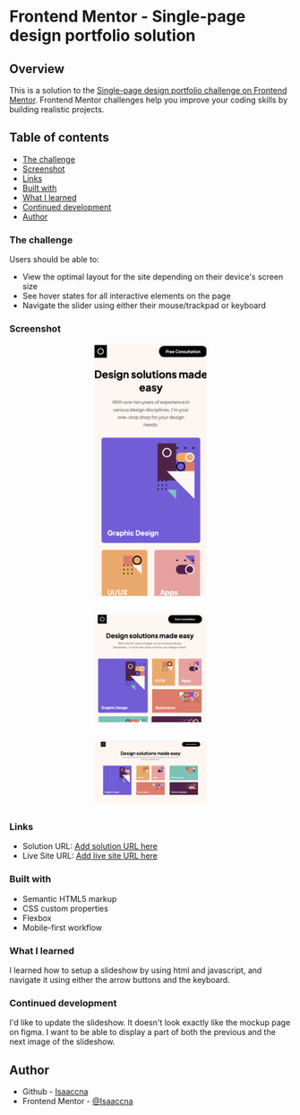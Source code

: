 # Frontend Mentor - Single-page design portfolio solution

## Overview

This is a solution to the [Single-page design portfolio challenge on Frontend Mentor](https://www.frontendmentor.io/challenges/singlepage-design-portfolio-2MMhyhfKVo). Frontend Mentor challenges help you improve your coding skills by building realistic projects. 

## Table of contents


  - [The challenge](#the-challenge)
  - [Screenshot](#screenshot)
  - [Links](#links)
  - [Built with](#built-with)
  - [What I learned](#what-i-learned)
  - [Continued development](#continued-development)
- [Author](#author)


### The challenge

Users should be able to:

- View the optimal layout for the site depending on their device's screen size
- See hover states for all interactive elements on the page
- Navigate the slider using either their mouse/trackpad or keyboard

### Screenshot

<img style = "display: block; margin-inline: auto; margin-bottom: 2rem;" src="./assets/mobile-screenshot.png" width="200px">

<img style = "display: block; margin-inline: auto; margin-bottom: 2rem" src="./assets/tablet-screenshot.png" width="200px">

<img style = "display: block; margin-inline: auto; margin-bottom: 2rem" src="./assets/desktop-screenshot.png" width="200px">



### Links

- Solution URL: [Add solution URL here](https://your-solution-url.com)
- Live Site URL: [Add live site URL here](https://your-live-site-url.com)


### Built with

- Semantic HTML5 markup
- CSS custom properties
- Flexbox
- Mobile-first workflow

### What I learned

I learned how to setup a slideshow by using html and javascript, and navigate it using either the arrow buttons and the keyboard.


### Continued development

I'd like to update the slideshow. It doesn't look exactly like the mockup page on figma. I want to be able to display a part of both the previous and the next image of the slideshow.

## Author

- Github - [Isaaccna](https://github.com/Isaaccna)
- Frontend Mentor - [@Isaaccna](https://www.frontendmentor.io/profile/Isaaccna)


